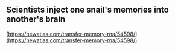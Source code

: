 ## Scientists inject one snail's memories into another's brain
  
  [https://newatlas.com/transfer-memory-rna/54598/](https://newatlas.com/transfer-memory-rna/54598/)